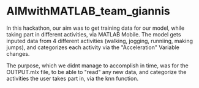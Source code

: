 # AIMwithMATLAB_team_giannis
In this hackathon, our aim was to get training data for our model, while taking part in different activities, via MATLAB Mobile.
The model gets inputed data from 4 different activities (walking, jogging, runniing, making jumps), and categorizes each activity via the "Acceleration" Variable changes.

The purpose, which we didnt manage to accomplish in time, was for the OUTPUT.mlx file, to be able to "read" any new data, and categorize the activities the user takes part in, via the knn function.

